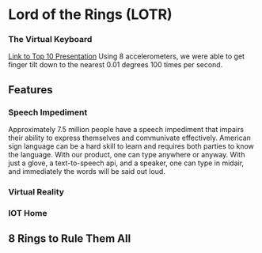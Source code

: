 # Lord of the Rings (LOTR)
### The Virtual Keyboard
[Link to Top 10 Presentation](https://youtu.be/b9gjsGgpY4c?t=23m48s)
Using 8 accelerometers, we were able to get finger tilt down to the nearest 0.01 degrees 100 times per second. 
## Features
### Speech Impediment
Approximately 7.5 million people have a speech impediment that impairs their ability to express themselves and communivate effectively. American sign language can be a hard skill to learn and requires both parties to know the language. With our product, one can type anywhere or anyway. With just a glove, a text-to-speech api, and a speaker, one can type in midair, and immediately the words will be said out loud. 
### Virtual Reality
### IOT Home
## 8 Rings to Rule Them All
